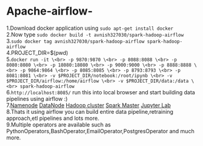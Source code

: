 # Apache-airflow-
1.Download docker application using `sudo apt-get install docker`<br>
2.Now type `sudo docker build -t avnish327030/spark-hadoop-airflow`<br>
3.`sudo docker tag avnish327030/spark-hadoop-airflow spark-hadoop-airflow`<br>
4.PROJECT_DIR=$(pwd)<br>
5.`docker run -it \<br>
    -p 9870:9870 \<br>
    -p 8088:8088 \<br>
    -p 8080:8080 \<br>
    -p 18080:18080 \<br>
    -p 9000:9000 \<br>
    -p 8888:8888 \<br>
    -p 9864:9864 \<br>
    -p 8085:8085 \<br>
    -p 8793:8793 \<br>
    -p 8081:8081 \<br>
    -v $PROJECT_DIR/notebook:/root/ipynb \<br>
    -v $PROJECT_DIR/airflow:/home/airflow \<br>
    -v $PROJECT_DIR/data:/data \<br>
    spark-hadoop-airflow`<br>
6.`http://localhost:8085/` run this into local browser and start building data pipelines using airflow :)<br>
7.<a href="http://localhost:8085/">Namenode</a>  <a href="http://localhost:9864/">DataNode</a>  <a href="http://localhost:8088/">Hadoop cluster</a> <a href="http://localhost:8080/">Spark Master</a>  <a href="http://localhost:8888/">Jupyter Lab</a><br>
8.Thats it using airflow you can build entire data pipeline,retraining approach,etl pipelines and lots more.<br>
9.Multiple operators are available such as PythonOperators,BashOperator,EmailOperator,PostgresOperator and much more.<br>
